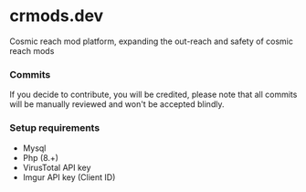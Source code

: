 # crmods.dev
Cosmic reach mod platform, expanding the out-reach and safety of cosmic reach mods 

### Commits
If you decide to contribute, you will be credited, please note that all commits will be manually reviewed and won't be accepted blindly.

### Setup requirements
- Mysql
- Php (8.+)
- VirusTotal API key
- Imgur API key (Client ID)
